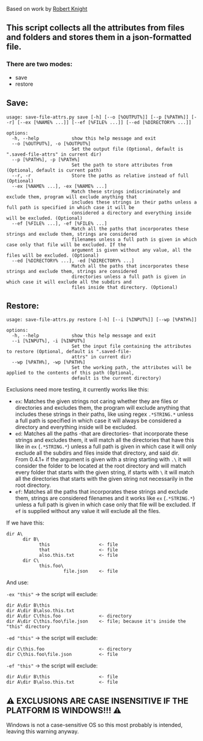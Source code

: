Based on work by [Robert Knight][1]

## This script collects all the attributes from files and folders and stores them in a json-formatted file.

###                 There are two modes:
- save
- restore


## Save: 

```
usage: save-file-attrs.py save [-h] [--o [%OUTPUT%]] [--p [%PATH%]] [--r] [--ex [%NAME% ...]] [--ef [%FILE% ...]] [--ed [%DIRECTORY% ...]]

options:
  -h, --help            show this help message and exit
  --o [%OUTPUT%], -o [%OUTPUT%]
                        Set the output file (Optional, default is ".saved-file-attrs" in current dir)
  --p [%PATH%], -p [%PATH%]
                        Set the path to store attributes from (Optional, default is current path)
  --r, -r               Store the paths as relative instead of full (Optional)
  --ex [%NAME% ...], -ex [%NAME% ...]
                        Match these strings indiscriminately and exclude them, program will exclude anything that
                        includes these strings in their paths unless a full path is specified in which case it will be
                        considered a directory and everything inside will be excluded. (Optional)
  --ef [%FILE% ...], -ef [%FILE% ...]
                        Match all the paths that incorporates these strings and exclude them, strings are considered
                        filenames unless a full path is given in which case only that file will be excluded. If the
                        argument is given without any value, all the files will be excluded. (Optional)
  --ed [%DIRECTORY% ...], -ed [%DIRECTORY% ...]
                        Match all the paths that incorporates these strings and exclude them, strings are considered
                        directories unless a full path is given in which case it will exclude all the subdirs and
                        files inside that directory. (Optional)
```

## Restore:

```
usage: save-file-attrs.py restore [-h] [--i [%INPUT%]] [--wp [%PATH%]]

options:
  -h, --help            show this help message and exit
  --i [%INPUT%], -i [%INPUT%]
                        Set the input file containing the attributes to restore (Optional, default is ".saved-file-
                        attrs" in current dir)
  --wp [%PATH%], -wp [%PATH%]
                        Set the working path, the attributes will be applied to the contents of this path (Optional,
                        default is the current directory)
```

Exclusions need more testing, it currently works like this:

- `ex`: Matches the given strings not caring whether they are files or directories and excludes them, the program will exclude anything that includes these strings in their paths, like using regex `.*STRING.*` unless a full path is specified in which case it will always be considered a directory and everything inside will be excluded.
- `ed`: Matches all the paths -that are directories- that incorporate these strings and excludes them, it will match all the directories that have this like in `ex` (`.*STRING.*`) unless a full path is given in which case it will only exclude all the subdirs and files inside that directory, and said dir.  
From 0.4.1+ if the argument is given with a string starting with `.\` it will consider the folder to be located at the root directory and will match every folder that starts with the given string, if starts with `\` it will match all the directories that starts with the given string not necessarily in the root directory.
- `ef`: Matches all the paths that incorporates these strings and exclude them, strings are considered filenames and it works like `ex` (`.*STRING.*`) unless a full path is given in which case only that file will be excluded. If `ef` is supplied without any value it will exclude all the files.


If we have this:

```
dir A\
      dir B\
            this                  <- file
            that                  <- file
            also.this.txt         <- file
      dir C\
            this.foo\
                     file.json    <- file
```

And use:

`-ex "this"` -> the script will exclude:
```
dir A\dir B\this
dir A\dir B\also.this.txt
dir A\dir C\this.foo              <- directory
dir A\dir C\this.foo\file.json    <- file; because it's inside the "this" directory
```

`-ed "this"` -> the script will exclude:
```
dir C\this.foo                    <- directory
dir C\this.foo\file.json          <- file
```

`-ef "this"` -> the script will exclude:

```
dir A\dir B\this                  <- file
dir A\dir B\also.this.txt         <- file
```
   
   
##
## :warning: EXCLUSIONS ARE CASE INSENSITIVE IF THE PLATFORM IS WINDOWS!!! :warning:  
Windows is not a case-sensitive OS so this most probably is intended, leaving this warning anyway.



  [1]: https://github.com/robertknight/mandrawer
